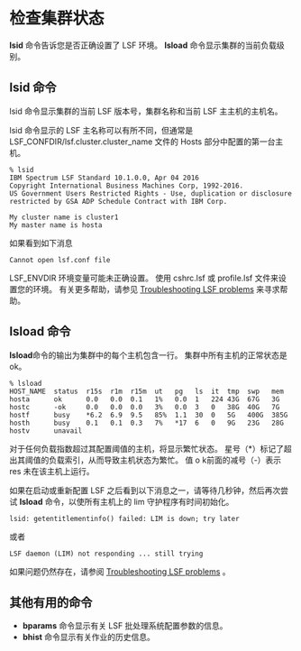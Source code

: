 # 检查集群状态

**lsid** 命令告诉您是否正确设置了 LSF 环境。 **lsload** 命令显示集群的当前负载级别。

## lsid 命令

lsid 命令显示集群的当前 LSF 版本号，集群名称和当前 LSF 主主机的主机名。

lsid 命令显示的 LSF 主名称可以有所不同，但通常是 LSF_CONFDIR/lsf.cluster.cluster_name 文件的 Hosts 部分中配置的第一台主机。

```shell
% lsid
IBM Spectrum LSF Standard 10.1.0.0, Apr 04 2016
Copyright International Business Machines Corp, 1992-2016.
US Government Users Restricted Rights - Use, duplication or disclosure restricted by GSA ADP Schedule Contract with IBM Corp.

My cluster name is cluster1
My master name is hosta
```

如果看到如下消息

```shell
Cannot open lsf.conf file
```

LSF_ENVDIR 环境变量可能未正确设置。 使用 cshrc.lsf 或 profile.lsf 文件来设置您的环境。 有关更多帮助，请参见 [Troubleshooting LSF problems](https://www.ibm.com/support/knowledgecenter/SSWRJV_10.1.0/lsf_admin/troubleshooting_common_problems_lsf.html?view=kc#v3534299) 来寻求帮助。

## lsload 命令

**lsload**命令的输出为集群中的每个主机包含一行。 集群中所有主机的正常状态是 ok。

```shell
% lsload
HOST_NAME  status  r15s  r1m  r15m  ut   pg   ls  it  tmp  swp   mem
hosta      ok      0.0   0.0  0.1   1%   0.0  1   224 43G  67G   3G
hostc      -ok     0.0   0.0  0.0   3%   0.0  3   0   38G  40G   7G
hostf      busy    *6.2  6.9  9.5   85%  1.1  30  0   5G   400G  385G
hosth      busy    0.1   0.1  0.3   7%   *17  6   0   9G   23G   28G
hostv      unavail
```

对于任何负载指数超过其配置阈值的主机，将显示繁忙状态。 星号（*）标记了超出其阈值的负载索引，从而导致主机状态为繁忙。 值 o k前面的减号（-）表示 res 未在该主机上运行。

如果在启动或重新配置 LSF 之后看到以下消息之一，请等待几秒钟，然后再次尝试 **lsload** 命令，以使所有主机上的 lim 守护程序有时间初始化。

```shell
lsid: getentitlementinfo() failed: LIM is down; try later
```

或者

```shell
LSF daemon (LIM) not responding ... still trying
```

如果问题仍然存在，请参阅 [Troubleshooting LSF problems](https://www.ibm.com/support/knowledgecenter/SSWRJV_10.1.0/lsf_admin/troubleshooting_common_problems_lsf.html?view=kc#v3534299) 。

## 其他有用的命令

- **bparams** 命令显示有关 LSF 批处理系统配置参数的信息。
- **bhist** 命令显示有关作业的历史信息。